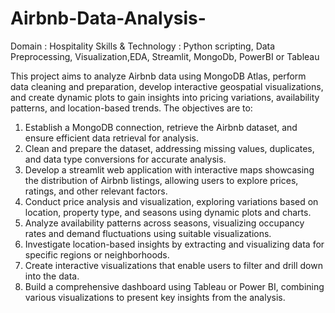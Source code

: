 # Airbnb-Data-Analysis-
Domain : Hospitality
Skills & Technology : Python scripting, Data Preprocessing, Visualization,EDA, Streamlit, MongoDb, PowerBI or Tableau 


This project aims to analyze Airbnb data using MongoDB Atlas, perform data cleaning and preparation, develop interactive geospatial visualizations, and create dynamic plots to gain insights into pricing variations, availability patterns, and location-based trends. The objectives are to:
1.	Establish a MongoDB connection, retrieve the Airbnb dataset, and ensure efficient data retrieval for analysis.
2.	Clean and prepare the dataset, addressing missing values, duplicates, and data type conversions for accurate analysis.
3.	Develop a streamlit web application with interactive maps showcasing the distribution of Airbnb listings, allowing users to explore prices, ratings, and other relevant factors.
4.	Conduct price analysis and visualization, exploring variations based on location, property type, and seasons using dynamic plots and charts.
5.	Analyze availability patterns across seasons, visualizing occupancy rates and demand fluctuations using suitable visualizations.
6.	Investigate location-based insights by extracting and visualizing data for specific regions or neighborhoods.
7.	Create interactive visualizations that enable users to filter and drill down into the data.
8.	Build a comprehensive dashboard using Tableau or Power BI, combining various visualizations to present key insights from the analysis.

